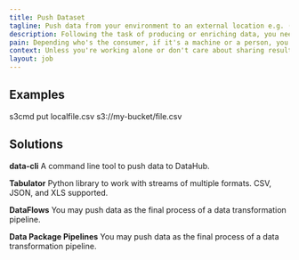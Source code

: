 ```yaml
---
title: Push Dataset
tagline: Push data from your environment to an external location e.g. (cloud) storage or database.
description: Following the task of producing or enriching data, you need to publish the resulting dataset so others can consume.
pain: Depending who's the consumer, if it's a machine or a person, you may start doing it with Git or even by e-mail. Over time, you want to start wrapping data in Data Packages. When reasonable, use streams, too.
context: Unless you're working alone or don't care about sharing results with others, you need to push data to a third-party.
layout: job
---
```


## Examples

s3cmd put localfile.csv s3://my-bucket/file.csv

## Solutions

**data-cli**
A command line tool to push data to DataHub.
 
**Tabulator**
Python library to work with streams of multiple formats. CSV, JSON, and XLS supported.
 
**DataFlows**
You may push data as the final process of a data transformation pipeline.
 
**Data Package Pipelines**
You may push data as the final process of a data transformation pipeline.
